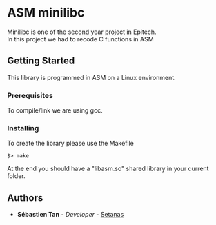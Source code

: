 # ASM minilibc

Minilibc is one of the second year project in Epitech. <br/>
In this project we had to recode C functions in ASM

## Getting Started

This library is programmed in ASM on a Linux environment.<br/>

### Prerequisites

To compile/link we are using gcc.<br/>

### Installing

To create the library please use the Makefile
 
```
$> make
```

At the end you should have a "libasm.so" shared library in your current folder.

## Authors

* **Sébastien Tan** - *Developer* - [Setanas](https://github.com/Setanas)
